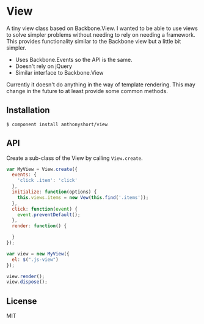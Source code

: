 # View

A tiny view class based on Backbone.View. I wanted to be able to use views to solve simpler problems without needing to rely on needing a framework. This provides functionality similar to the Backbone view but a little bit simpler. 

  * Uses Backbone.Events so the API is the same.
  * Doesn't rely on jQuery
  * Similar interface to Backbone.View 
  
Currently it doesn't do anything in the way of template rendering. This may change in the future to at least provide some common methods.

## Installation

    $ component install anthonyshort/view

## API

Create a sub-class of the View by calling `View.create`.

```js
var MyView = View.create({
  events: {
    'click .item': 'click'
  },
  initialize: function(options) {
    this.views.items = new Vew(this.find('.items'));
  },
  click: function(event) {
    event.preventDefault();
  },
  render: function() {

  }
});

var view = new MyView({
  el: $(".js-view")
});

view.render();
view.dispose();
```

## License

  MIT
